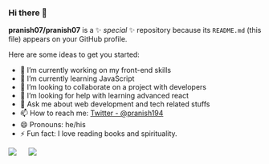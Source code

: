 ### Hi there 👋


**pranish07/pranish07** is a ✨ _special_ ✨ repository because its `README.md` (this file) appears on your GitHub profile.

Here are some ideas to get you started:

- 🔭 I’m currently working on my front-end skills
- 🌱 I’m currently learning JavaScript
- 👯 I’m looking to collaborate on a project with developers
- 🤔 I’m looking for help with learning advanced react
- 💬 Ask me about web development and tech related stuffs
- 📫 How to reach me: [Twitter - @pranish194](https://twitter.com/Pranish194) 
- 😄 Pronouns: he/his
- ⚡ Fun fact: I love reading books and spirituality.

<div style={display : flex; flex-direction : row;}>
<img src ="https://github-readme-stats.vercel.app/api/top-langs/?username=pranish07" /> &nbsp;&nbsp;&nbsp;&nbsp;
<img src = "https://github-readme-stats.vercel.app/api?username=pranish07&&show_icons=true&title_color=ffffff&icon_color=bb2acf&text_color=daf7dc&bg_color=151515" >
</div>
